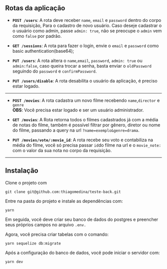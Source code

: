 

## Rotas da aplicação


- **`POST /users`**: A rota deve receber `name`, `email` e `password` dentro do corpo da requisição, Para o cadastro de novo usuário. Caso deseje cadastrar o o usuário como admin, passe `admin: true`, não se preocupe o `admin` vem como `false` por padrão.


- **`GET /sessions`**: A rota para fazer o login, envie o `email` e `password` como basic authentication(base64);


- **`PUT /users`**: A rota  altera o `name`,`email`, `password`, `admin: true` ou `admin:false`, caso queira trocar a senha, basta enviar o `oldPassword` seguindo do `password` e `confirmPassword`.


- **`PUT /users/disable`**: A rota desabilita o usuário da aplicação, é preciso estar logado.

----

- **`POST /movies`**: A rota cadastra um novo filme recebendo `name`,`director` e ` genre`<br/> 
**OBS**: Você precisa estar logado e ser um usuário administrador.


- **`GET /movies`**: A Rota retorna todos o filmes cadastrados já com a média de notas do filme, também é possível filtrar por gênero, diretor ou nome do filme, passando a query na url `?name=exemplo&genre=drama`.<br/> 




- **`PUT /movies/vote/:movie_id`**: A rota recebe seu voto e contabiliza na média do filme, você só precisa passar `id`do filme na url e o `movie_note:` com o valor da sua nota no corpo da requisição. <br/> 


----

## Instalação

Clone o projeto com
```console
git clone git@github.com:thiagomedina/teste-back.git
``` 

Entre na pasta do projeto e instale as dependências com:

```console
yarn
```

Em seguida, você deve criar seu banco de dados do postgres  e preencher seus próprios campos no arquivo `.env.`

Agora, você precisa criar tabelas com o comando:

```console
yarn sequelize db:migrate
```
Após a configuração do banco de dados, você pode iniciar o servidor com:

```console
yarn dev
```

